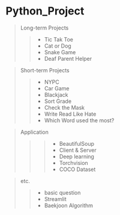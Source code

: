 # Python_Project

> Long-term Projects
> > - Tic Tak Toe
> > - Cat or Dog
> > - Snake Game
> > - Deaf Parent Helper


> Short-term Projects
> > - NYPC
> > - Car Game
> > - Blackjack
> > - Sort Grade
> > - Check the Mask
> > - Write Read Like Hate 
> > - Which Word used the most?


> Application
> > > - BeautifulSoup
> > > - Client & Server
> > > - Deep learning
> > > - Torchvision
> > > - COCO Dataset


> etc.
> > - basic question
> > - Streamlit
> > - Baekjoon Algorithm
